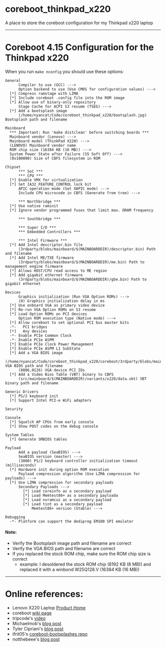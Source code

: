 # coreboot_thinkpad_x220
A place to store the coreboot configuration for my Thinkpad x220 laptop

---

# Coreboot 4.15 Configuration for the Thinkpad x220

When you run `make nconfig` you should use these options:

```
General
      Compiler to use (GCC) --->
      Option backend to use (Use CMOS for configuration values) --->
  [*] Compress ramstage with LZMA
  [*] Include coreboot .config file into the ROM image
  [*] Allow use of binary-only repository
      Stage Cache for ACPI S3 resume (TSEG) --->
  [*] Add a bootsplash image
      (/home/nyancat/Code/coreboot_thinkpad_x220/bootsplash.jpg) Bootsplash path and filename

Mainboard
  *** Important: Run 'make distclean' before switching boards ***
  Mainboard vendor (Lenovo) --->
  Mainboard model (ThinkPad X220) --->
  (LENOVO) Mainboard vendor name
  ROM chip size (16384 KB (16 MB)) --->
  System Power State after Failure (S5 Soft Off) --->
  (0x100000) Size of CBFS filesystem in ROM

Chipset
      *** SoC ***
      *** CPU ***
  [*] Enable VMX for virtualization
  [*] Set IA32_FEATURE_CONTROL lock bit
      APIC operation mode (Set XAPIC mode) --->
      Include CPU microcode in CBFS (Generate from tree) --->

      *** Northbridge ***
  [*] Use native raminit
  [*] Ignore vendor programmed fuses that limit max. DRAM frequency

      *** Southbridge ***

      *** Super I/O ***
      *** Embedded Controllers ***

      *** Intel Firmware ***
  [*] Add Intel descriptor.bin file
      (3rdparty/blobs/mainboard/$(MAINBOARDDIR)/descriptor.bin) Path and filename
  [*] Add Intel ME/TXE firmware
      (3rdparty/blobs/mainboard/$(MAINBOARDDIR)/me.bin) Path to management engine firmware
  [*] Allows HOST/CPU read access to ME region
  [*] Add gigabit ethernet firmware
      (3rdparty/blobs/mainboard/$(MAINBOARDDIR)/gbe.bin) Path to gigabit ethernet

Devices
      Graphics initialization (Run VGA Option ROMs) --->
      (0) Graphics initialization delay in ms
  [*] Use onboard VGA as primary video device
  [*] Re-run VGA Option ROMs on S3 resume
  [*] Load Option ROMs on PCI devices
      Option ROM execution type (Native mode) --->
  [*] Allow coreboot to set optional PCI bus master bits
  -*-   PCI bridges
  [*]   Any devices
  -*- Enable PCIe Common Clock
  -*- Enable PCIe ASPM
  [*] Enable PCIe Clock Power Management
  [*] Enable PCIe ASPM L1 SubState
  [*] Add a VGA BIOS image
      (/home/nyancat/Code/coreboot_thinkpad_x220/coreboot/3rdparty/blobs/mainboard/lenovo/x220/vgabios.bin) VGA BIOS path and filename
      (8086,0126) VGA device PCI IDs
  [*] Add a Video Bios Table (VBT) binary to CBFS
      (src/mainboard/$(MAINBOARDDIR)/variants/x220/data.vbt) VBT binary path and filename

Generic Drivers
  [*] PS/2 keyboard init
  [*] Support Intel PCI-e WiFi adapters

Security

Console
  [*] Squelch AP CPUs from early console
  [*] Show POST codes on the debug console

System Tables
  [*] Generate SMBIOS tables

Payload
      Add a payload (SeaBIOS) --->
      SeaBIOS version (master) --->
      (3000) PS/2 keyboard controller initialization timeout (milliseconds)
  [*] Hardware init during option ROM execution
      Payload compression algorithm (Use LZMA compression for payloads) --->
  [*] Use LZMA compression for secondary payloads
      Secondary Payloads --->
        [*] Load coreinfo as a secondary payload
        [*] Load Memtest86+ as a secondary payloada
        [*] Load nvramcui as a secondary payload
        [*] Load tint as a secondary payload
            Memtest86+ version (Stable) --->

Debugging
  -*- Platform can support the dediprog EM100 SPI emulator

```

#### Note:
- Verify the Bootsplash image path and filename are correct
- Verify the VGA BIOS path and filename are correct
- If you replaced the stock ROM chip, make sure the ROM chip size is correct
    - example: I desoldered the stock ROM chip (8192 KB (8 MB)) and replaced it with a winbond W25Q128.V (16384 KB (16 MB))

---

# Online references:
- Lenovo X220 Laptop [Product Home](https://pcsupport.lenovo.com/us/en/products/laptops-and-netbooks/thinkpad-x-series-laptops/thinkpad-x220/)
- coreboot [wiki page](https://www.coreboot.org/Board:lenovo/x220)
- tripcode's [video](https://www.youtube.com/watch?v=ExQKOtZhLBM)
- Michaelmob's [blog post](https://michaelmob.com/post/coreboot-thinkpad-x220/)
- Tyler Cipriani's [blog post](https://tylercipriani.com/blog/2016/11/13/coreboot-on-the-thinkpad-x220-with-a-raspberry-pi/)
- ifrit05's [coreboot-bootsplashes repo](https://github.com/ifrit05/coreboot-bootsplashes)
- notthebeee's [blog post](https://notthebe.ee/revertcoreboot.html)









